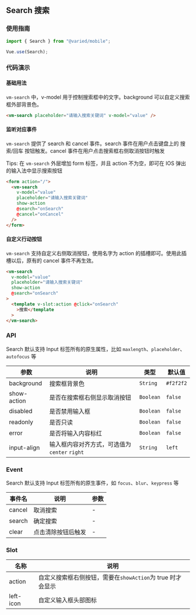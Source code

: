 ## Search 搜索

### 使用指南

```javascript
import { Search } from "@varied/mobile";

Vue.use(Search);
```

### 代码演示

#### 基础用法

`vm-search` 中，v-model 用于控制搜索框中的文字。background 可以自定义搜索框外部背景色。

```html
<vm-search placeholder="请输入搜索关键词" v-model="value" />
```

#### 监听对应事件

`vm-search` 提供了 search 和 cancel 事件。search 事件在用户点击键盘上的 搜索/回车 按钮触发。cancel 事件在用户点击搜索框右侧取消按钮时触发

Tips: 在 `vm-search` 外层增加 form 标签，并且 action 不为空，即可在 IOS 弹出的输入法中显示搜索按钮

```html
<form action="/">
  <vm-search
    v-model="value"
    placeholder="请输入搜索关键词"
    show-action
    @search="onSearch"
    @cancel="onCancel"
  />
</form>
```

#### 自定义行动按钮

`vm-search` 支持自定义右侧取消按钮，使用名字为 action 的插槽即可。使用此插槽以后，原有的 cancel 事件不再生效。

```html
<vm-search
  v-model="value"
  placeholder="请输入搜索关键词"
  show-action
  @search="onSearch"
>
  <template v-slot:action @click="onSearch"
    >搜索</template
  >
</vm-search>
```

### API

Search 默认支持 Input 标签所有的原生属性，比如 `maxlength`、`placeholder`、`autofocus` 等

| 参数        | 说明                                          | 类型      | 默认值    |
| ----------- | --------------------------------------------- | --------- | --------- |
| background  | 搜索框背景色                                  | `String`  | `#f2f2f2` | - |
| show-action | 是否在搜索框右侧显示取消按钮                  | `Boolean` | `false`   | - |
| disabled    | 是否禁用输入框                                | `Boolean` | `false`   | - |
| readonly    | 是否只读                                      | `Boolean` | `false`   | - |
| error       | 是否将输入内容标红                            | `Boolean` | `false`   | - |
| input-align | 输入框内容对齐方式，可选值为 `center` `right` | `String`  | `left`    | - |

### Event

Search 默认支持 Input 标签所有的原生事件，如 `focus`、`blur`、`keypress` 等

| 事件名 | 说明               | 参数 |
| ------ | ------------------ | ---- |
| cancel | 取消搜索           | -    |
| search | 确定搜索           | -    |
| clear  | 点击清除按钮后触发 | -    |

### Slot

| 名称      | 说明                                                       |
| --------- | ---------------------------------------------------------- |
| action    | 自定义搜索框右侧按钮，需要在`showAction`为 true 时才会显示 |
| left-icon | 自定义输入框头部图标                                       |
